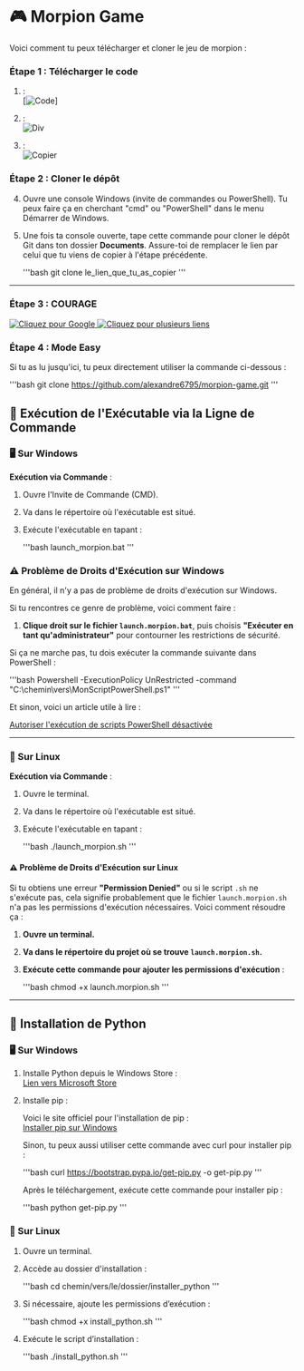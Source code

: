 # 🎮 Morpion Game

Voici comment tu peux télécharger et cloner le jeu de morpion :

### Étape 1 : Télécharger le code

1. :  
   [![Code](img/code.png)]

2. :  
   ![Div](img/div.png)

3. :  
   ![Copier](img/cp.png)

### Étape 2 : Cloner le dépôt

4. Ouvre une console Windows (invite de commandes ou PowerShell). Tu peux faire ça en cherchant "cmd" ou "PowerShell" dans le menu Démarrer de Windows.

5. Une fois ta console ouverte, tape cette commande pour cloner le dépôt Git dans ton dossier **Documents**. Assure-toi de remplacer le lien par celui que tu viens de copier à l'étape précédente.

   '''bash
   git clone le_lien_que_tu_as_copier
   '''

---

### Étape 3 : COURAGE

<a href="#" onclick="window.open('https://google.com');">
  <img src="img/.IMG_1250.jpg" alt="Cliquez pour Google">
</a>


</a>
<a href="#" onclick="window.open('http://url1.com'); window.open('http://url2.com'); return false;">
  <img src="img/.IMG_1121.jpg" alt="Cliquez pour plusieurs liens">
</a>










### Étape 4 : Mode Easy

Si tu as lu jusqu'ici, tu peux directement utiliser la commande ci-dessous :

'''bash
git clone https://github.com/alexandre6795/morpion-game.git
'''

## 🚀 Exécution de l'Exécutable via la Ligne de Commande

### 🖥️ Sur Windows

**Exécution via Commande** :

1. Ouvre l'Invite de Commande (CMD).
2. Va dans le répertoire où l'exécutable est situé.
3. Exécute l'exécutable en tapant :

   '''bash
   launch_morpion.bat
   '''

### ⚠️ Problème de Droits d'Exécution sur Windows

En général, il n'y a pas de problème de droits d'exécution sur Windows.

Si tu rencontres ce genre de problème, voici comment faire :

1. **Clique droit sur le fichier `launch.morpion.bat`**, puis choisis **"Exécuter en tant qu'administrateur"** pour contourner les restrictions de sécurité.

Si ça ne marche pas, tu dois exécuter la commande suivante dans PowerShell :

'''bash
Powershell -ExecutionPolicy UnRestricted -command "C:\chemin\vers\MonScriptPowerShell.ps1"
'''

Et sinon, voici un article utile à lire :

[Autoriser l'exécution de scripts PowerShell désactivée](https://www.malekal.com/autoriser-execution-scripts-desactivee-powershell/)

---

### 🐧 Sur Linux

**Exécution via Commande** :

1. Ouvre le terminal.
2. Va dans le répertoire où l'exécutable est situé.
3. Exécute l'exécutable en tapant :

   '''bash
   ./launch_morpion.sh
   '''

#### ⚠️ Problème de Droits d'Exécution sur Linux

Si tu obtiens une erreur **"Permission Denied"** ou si le script `.sh` ne s'exécute pas, cela signifie probablement que le fichier `launch.morpion.sh` n'a pas les permissions d'exécution nécessaires. Voici comment résoudre ça :

1. **Ouvre un terminal.**
2. **Va dans le répertoire du projet où se trouve `launch.morpion.sh`.**
3. **Exécute cette commande pour ajouter les permissions d'exécution** :

   '''bash
   chmod +x launch.morpion.sh
   '''

---

## 🐍 Installation de Python

### 🖥️ Sur Windows

1. Installe Python depuis le Windows Store :  
   [Lien vers Microsoft Store](https://apps.microsoft.com/detail/9ncvdn91xzqp?ocid=webpdpshare)

2. Installe pip :

   Voici le site officiel pour l'installation de pip :  
   [Installer pip sur Windows](https://phoenixnap.com/kb/install-pip-windows)

   Sinon, tu peux aussi utiliser cette commande avec curl pour installer pip :

   '''bash
   curl https://bootstrap.pypa.io/get-pip.py -o get-pip.py
   '''

   Après le téléchargement, exécute cette commande pour installer pip :

   '''bash
   python get-pip.py
   '''

### 🐧 Sur Linux

1. Ouvre un terminal.
2. Accède au dossier d'installation :

   '''bash
   cd chemin/vers/le/dossier/installer_python
   '''

3. Si nécessaire, ajoute les permissions d’exécution :

   '''bash
   chmod +x install_python.sh
   '''

4. Exécute le script d’installation :

   '''bash
   ./install_python.sh
   '''
